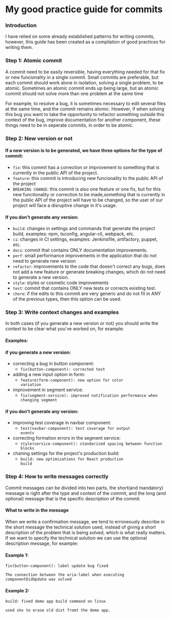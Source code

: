 # My good practice guide for commits

### Introduction

I have relied on some already established patterns for writing commits, however, this guide has been created as a compilation of good practices for writing them.

### Step 1: Atomic commit
A commit need to be easily reversible, having everything needed for that fix or new funcionality in a single commit. Small commits are preferable, but each commit should work alone in isolation, solving a single problem, to be atomic. Sometimes an atomic commit ends up being large, but an atomic commit should not solve more than one problem at the same time

For example, to resolve a bug, it is sometimes necessary to edit several files at the same time, and the commit remains atomic. However, if when solving this bug you want to take the opportunity to refactor something outside this context of the bug, improve documentation for another component, these things need to be in seperate commits, in order to be atomic.

### Step 2: New version or not
#### If a new version is to be generated, we have three options for the type of commit:

- <code>fix</code>: this commit has a correction or improvement to something that is currently in the public API of the project.
- <code>feature</code>: this commit is introducing new funcionality to the public API of the project
- <code>BREAKING CHANGE</code>: this commit is also one feature or one fix, but for this new functionality or correction to be made,something that is currently in the public API of the project will have to be changed, so the user of our project will face a disruptive change in it's usage.

#### If you don't generate any version:
- <code>build</code>: changes in settings and commands that generate the project build, examples: npm, tsconfig, angular-cli, webpack, etc.
- <code>ci</code>: changes in CI settings, examples: Jenkinsfile, artifactory, puppet, etc.
- <code>docs</code>: commit that contains ONLY documentation improvements.
- <code>perf</code>: small performance improvements in the application that do not need to generate new version
- <code>refactor</code>: improvements to the code that doesn't correct any bugs, does not add a new feature or generate breaking changes, which do not need to generate a new version.
- <code>style</code>: styles or cosmetic code improvements
- <code>test</code>: commit that contains ONLY new tests or corrects existing test.
- <code>chore</code>: if the edits to this commit are very generic and do not fit in ANY of the previous types, then this option can be used.

### Step 3: Write context changes and examples
In both cases (if you generate a new version or not) you should write the context to be clear what you've worked on, for example:

#### Examples:
#### if you generate a new version:
- correcting a bug in button component:
  - <code>fix(button-component): corrected text</code>
- adding a new input option in form:
  - <code>feature(form-component): new option for color variation</code>
- improvement in segment service:
  - <code>fix(segment-service): improved notification performance when changing segment</code>

#### if you don't generate any version:
- improving test coverage in navbar component:
  - <code>test(navbar-component): test coverage for output events</code>
- correcting formation errors in the segment service:
  - <code>style(service-component): standarized spacing between function blocks</code>
- chaning settings for the project's production build:
  - <code>build: new optimizations for React production build</code>

### Step 4: How to write messages correctly
Commit messages can be divided into two parts, the short(and mandatory) message is right after the type and context of the commit, and the long (and optional) message that is the specific description of the commit.

#### What to write in the message
When we write a confirmation message, we tend to erroneously describe in the short message the technical solution used, instead of giving a short description of the problem that is being solved, which is what really matters. If we want to specify the technical solution we can use the optional description message, for example:

#### Example 1:
<pre>
<code>fix(button-component): label update bug fixed

The connection between the aria-label when executing componentDidUpdate was solved</code>
</pre>

#### Example 2:
<pre>
<code>build: fixed demo app build command on linux

used shx to erase old dist fromt the demo app.</code>
</pre>
